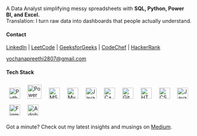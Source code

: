 A Data Analyst simplifying messy spreadsheets with **SQL, Python, Power BI, and Excel.**
<br> Translation: I turn raw data into dashboards that people actually understand.  

#### Contact 

[LinkedIn](https://www.linkedin.com/in/yochanapreethi/) | [LeetCode](https://leetcode.com/yochanapreethi) | [GeeksforGeeks](https://auth.geeksforgeeks.org/user/yochanapreethi) | [CodeChef](https://www.codechef.com/users/yochanapreethi) | [HackerRank](https://www.hackerrank.com/yochanapreethi)  

yochanapreethi2807@gmail.com

#### Tech Stack

<p align="left">
  <a href="https://www.python.org/" target="_blank" rel="noopener noreferrer" style="text-decoration:none;">
    <img src="https://cdn.jsdelivr.net/gh/devicons/devicon/icons/python/python-original.svg" alt="Python" width="30" height="30" style="margin:8px; border:none;" />
  </a>
  <a href="https://powerbi.microsoft.com/" target="_blank" rel="noopener noreferrer" style="text-decoration:none;">
    <img src="https://img.icons8.com/color/48/000000/power-bi.png" alt="Power BI" width="38" height="38" style="margin:8px; border:none;" />
  </a>
  <a href="https://www.microsoft.com/en-us/microsoft-365/excel" target="_blank" rel="noopener noreferrer" style="text-decoration:none;">
    <img src="https://cdn-icons-png.flaticon.com/512/732/732220.png" alt="MS Excel" width="30" height="30" style="margin:8px; border:none;" />
  </a>
  <a href="https://www.mysql.org/" target="_blank" rel="noopener noreferrer" style="text-decoration:none;">
    <img src="https://cdn.jsdelivr.net/gh/devicons/devicon/icons/mysql/mysql-original.svg" alt="MySQL" width="30" height="30" style="margin:8px; border:none;" />
  </a>
  <a href="https://www.java.com/" target="_blank" rel="noopener noreferrer" style="text-decoration:none;">
    <img src="https://cdn.jsdelivr.net/gh/devicons/devicon/icons/java/java-original.svg" alt="Java" width="30" height="30" style="margin:8px; border:none;" />
  </a>
  <a href="https://www.cplusplus.com/" target="_blank" rel="noopener noreferrer" style="text-decoration:none;">
    <img src="https://cdn.jsdelivr.net/gh/devicons/devicon/icons/cplusplus/cplusplus-original.svg" alt="C++" width="30" height="30" style="margin:8px; border:none;" />
  </a>
  <a href="https://github.com/" target="_blank" rel="noopener noreferrer" style="text-decoration:none;">
    <img src="https://cdn.jsdelivr.net/gh/devicons/devicon/icons/git/git-original.svg" alt="GitHub" width="30" height="30" style="margin:8px; border:none;" />
  </a>
  <a href="https://developer.mozilla.org/en-US/docs/Web/HTML" target="_blank" rel="noopener noreferrer" style="text-decoration:none;">
    <img src="https://cdn.jsdelivr.net/gh/devicons/devicon/icons/html5/html5-original.svg" alt="HTML5" width="30" height="30" style="margin:8px; border:none;" />
  </a>
  <a href="https://developer.mozilla.org/en-US/docs/Web/CSS" target="_blank" rel="noopener noreferrer" style="text-decoration:none;">
    <img src="https://cdn.jsdelivr.net/gh/devicons/devicon/icons/css3/css3-original.svg" alt="CSS3" width="30" height="30" style="margin:8px; border:none;" />
  </a>
  <a href="https://www.javascript.com/" target="_blank" rel="noopener noreferrer" style="text-decoration:none;">
    <img src="https://cdn.jsdelivr.net/gh/devicons/devicon/icons/javascript/javascript-original.svg" alt="JavaScript" width="30" height="30" style="margin:8px; border:none;" />
  </a>
  <a href="https://www.figma.com/" target="_blank" rel="noopener noreferrer" style="text-decoration:none;">
    <img src="https://cdn.jsdelivr.net/gh/devicons/devicon/icons/figma/figma-original.svg" alt="Figma" width="30" height="30" style="margin:8px; border:none;" />
  </a>
  <a href="https://www.adobe.com/products/illustrator.html" target="_blank" rel="noopener noreferrer" style="text-decoration:none;">
    <img src="https://upload.wikimedia.org/wikipedia/commons/f/fb/Adobe_Illustrator_CC_icon.svg" alt="Adobe Illustrator" width="30" height="30" style="margin:8px; border:none;" />
  </a>
</p>

Got a minute? Check out my latest insights and musings on [Medium](https://medium.com/@yochanapreethi2807).
